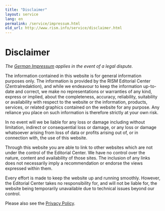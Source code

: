 ```yaml
---
title: "Disclaimer"
layout: service
lang: en
permalink: /service/impressum.html
old_url: http://www.rism.info/service/disclaimer.html
---
```


# Disclaimer

*The [German Impressum](/de/service/impressum.html) applies in the event of a legal dispute.*

The information contained in this website is for general information purposes only. The information is provided by the RISM Editorial Center (Zentralredaktion), and while we endeavour to keep the information up-to-date and correct, we make no representations or warranties of any kind, express or implied, about the completeness, accuracy, reliability, suitability or availability with respect to the website or the information, products, services, or related graphics contained on the website for any purpose. Any reliance you place on such information is therefore strictly at your own risk.

In no event will we be liable for any loss or damage including without limitation, indirect or consequential loss or damage, or any loss or damage whatsoever arising from loss of data or profits arising out of, or in connection with, the use of this website.

Through this website you are able to link to other websites which are not under the control of the Editorial Center. We have no control over the nature, content and availability of those sites. The inclusion of any links does not necessarily imply a recommendation or endorse the views expressed within them.

Every effort is made to keep the website up and running smoothly. However, the Editorial Center takes no responsibility for, and will not be liable for, the website being temporarily unavailable due to technical issues beyond our control.

Please also see the [Privacy Policy](/service/privacy-policy.html).
